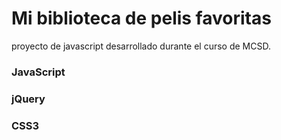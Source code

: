 # Mi biblioteca de pelis favoritas
proyecto de javascript desarrollado durante el curso de MCSD.

### JavaScript
### jQuery
### CSS3

